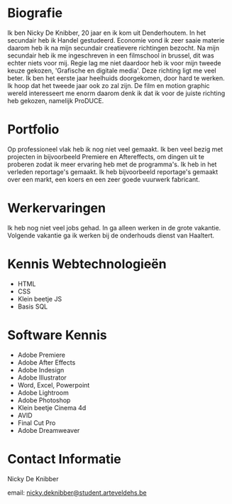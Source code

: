 Biografie
=========

Ik ben Nicky De Knibber, 20 jaar en ik kom uit Denderhoutem. In het secundair heb ik Handel gestudeerd. Economie vond ik zeer saaie materie daarom heb ik na mijn secundair creatievere richtingen bezocht. Na mijn secundair heb ik me ingeschreven in een filmschool in brussel, dit was echter niets voor mij. Regie lag me niet daardoor heb ik voor mijn tweede keuze gekozen, 'Grafische en digitale media'. Deze richting ligt me veel beter. Ik ben het eerste jaar heelhuids doorgekomen, door hard te werken. Ik hoop dat het tweede jaar ook zo zal zijn. De film en motion graphic wereld interesseert me enorm daarom denk ik dat ik voor de juiste richting heb gekozen, namelijk ProDUCE.

Portfolio
=========

Op professioneel vlak heb ik nog niet veel gemaakt. Ik ben veel bezig met projecten in bijvoorbeeld Premiere en Aftereffects, om dingen uit te proberen zodat ik meer ervaring heb met de programma's. Ik heb in het verleden reportage's gemaakt. Ik heb bijvoorbeeld reportage's gemaakt over een markt, een koers en een zeer goede vuurwerk fabricant.

Werkervaringen
==============

Ik heb nog niet veel jobs gehad. In ga alleen werken in de grote vakantie. Volgende vakantie ga ik werken bij de onderhouds dienst van Haaltert.

Kennis Webtechnologieën
=======================

* HTML
* CSS
* Klein beetje JS
* Basis SQL

Software Kennis
===============

* Adobe Premiere
* Adobe After Effects
* Adobe Indesign
* Adobe Illustrator
* Word, Excel, Powerpoint
* Adobe Lightroom
* Adobe Photoshop
* Klein beetje Cinema 4d
* AVID
* Final Cut Pro
* Adobe Dreamweaver

Contact Informatie
==================

Nicky De Knibber

email: nicky.deknibber@student.arteveldehs.be





